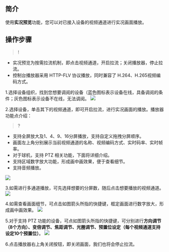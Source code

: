 
## 简介

使用**实况预览**功能，您可以对已接入设备的视频通道进行实况画面播放。

## 操作步骤

>! 
- 实况预览为按需拉流机制，即点击视频通道，开启拉流；关闭播放器，停止拉流。 
- 控制台播放器采用 HTTP-FLV 协议播放，同时兼容了 H.264、H.265视频编码方式。

1.选择设备组织，找到您想要调阅的设备（蓝色图标表示设备在线，具备调阅的条件；灰色图标表示设备不在线，无法调阅。
![](https://qcloudimg.tencent-cloud.cn/raw/0bb6bdeadcf55275c43389cb4ffe4f33.png)


2.选择设备，单击其下的视频通道，即可开启拉流，进行实况画面的播放。播放器功能点介绍：

>?

- 支持全屏放大及1、4、9、16分屏播放，支持自定义拖拽分屏顺序。
- 画面左上角分别展示当前视频通道的名称、视频编码方式、实时码率、实时帧率。
- 对于球机，支持 PTZ 相关功能，下面将详细介绍。
- 支持区域数字放大功能，形成画中画效果，便于查看细节。
- 支持音频播放。

![](https://qcloudimg.tencent-cloud.cn/raw/070f6ea4b9575cb89abf408fadb8b020.png)

3.如需进行多通道播放，可先选择想要的分屏数，随后点击想要播放的视频通道。
![](https://qcloudimg.tencent-cloud.cn/raw/c8556e1ca4369218cf3df7f255c4e747.png)

4.如需查看画面细节，可点击如图箭头所指的快捷键，框定画面进行数字放大，形成画中画效果。
![](https://qcloudimg.tencent-cloud.cn/raw/e6c28ebfeb02a713df6879d098efaffa.png)

5.对于支持 PTZ 功能的设备，可点如图箭头所指的快捷键，可分别进行**方向调节（8个方向）、变倍调节、焦距调节、光圈调节、预置位设定（每个视频通道支持设定10个预置位）**。
![](https://qcloudimg.tencent-cloud.cn/raw/1a914285cb3f7ae9b24b3a68e505fb00.png)

6.点击播放器右上角关闭按钮，即关闭画面，我们也将会停止拉流。

